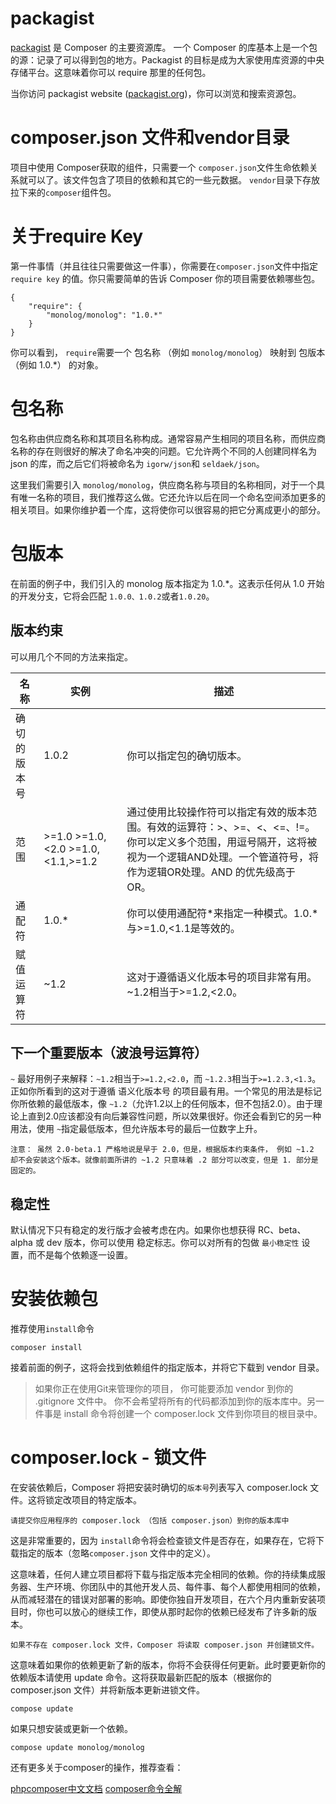 # packagist

[packagist](https://packagist.org/) 是 Composer 的主要资源库。 一个 Composer 的库基本上是一个包的源：记录了可以得到包的地方。Packagist 的目标是成为大家使用库资源的中央存储平台。这意味着你可以 require 那里的任何包。

当你访问 packagist website ([packagist.org](http://packagist.org/))，你可以浏览和搜索资源包。

# composer.json 文件和vendor目录

项目中使用 Composer获取的组件，只需要一个 `composer.json`文件生命依赖关系就可以了。该文件包含了项目的依赖和其它的一些元数据。
`vendor`目录下存放拉下来的`composer`组件包。

# 关于require Key

第一件事情（并且往往只需要做这一件事），你需要在`composer.json`文件中指定 `require key` 的值。你只需要简单的告诉 Composer 你的项目需要依赖哪些包。

```
{
    "require": {
        "monolog/monolog": "1.0.*"
    }
}

```

你可以看到， `require`需要一个 包名称 （例如 `monolog/monolog`） 映射到 包版本 （例如 1.0.*） 的对象。

# 包名称

包名称由供应商名称和其项目名称构成。通常容易产生相同的项目名称，而供应商名称的存在则很好的解决了命名冲突的问题。它允许两个不同的人创建同样名为 json 的库，而之后它们将被命名为 `igorw/json`和 `seldaek/json`。

这里我们需要引入 `monolog/monolog`，供应商名称与项目的名称相同，对于一个具有唯一名称的项目，我们推荐这么做。它还允许以后在同一个命名空间添加更多的相关项目。如果你维护着一个库，这将使你可以很容易的把它分离成更小的部分。

# 包版本

在前面的例子中，我们引入的 monolog 版本指定为 1.0.*。这表示任何从 1.0 开始的开发分支，它将会匹配 `1.0.0、1.0.2`或者`1.0.20`。

## 版本约束

可以用几个不同的方法来指定。

| 名称 | 实例 | 描述 |
| --- | --- | --- |
| 确切的版本号 | 1.0.2 | 你可以指定包的确切版本。 |
| 范围 | >=1.0 >=1.0,<2.0 >=1.0,<1.1,>=1.2 | 通过使用比较操作符可以指定有效的版本范围。有效的运算符：>、>=、<、<=、!=。你可以定义多个范围，用逗号隔开，这将被视为一个逻辑AND处理。一个管道符号，将作为逻辑OR处理。AND 的优先级高于 OR。 |
| 通配符 | 1.0.* | 你可以使用通配符*来指定一种模式。1.0.*与>=1.0,<1.1是等效的。 |
| 赋值运算符 | ~1.2 | 这对于遵循语义化版本号的项目非常有用。~1.2相当于>=1.2,<2.0。 |

## 下一个重要版本（波浪号运算符）

`~` 最好用例子来解释：`~1.2`相当于`>=1.2,<2.0`，而 `~1.2.3`相当于`>=1.2.3,<1.3`。正如你所看到的这对于遵循 语义化版本号 的项目最有用。一个常见的用法是标记你所依赖的最低版本，像 `~1.2`（允许1.2以上的任何版本，但不包括2.0）。由于理论上直到2.0应该都没有向后兼容性问题，所以效果很好。你还会看到它的另一种用法，使用 `~`指定最低版本，但允许版本号的最后一位数字上升。

```
注意： 虽然 2.0-beta.1 严格地说是早于 2.0，但是，根据版本约束条件， 例如 ~1.2 却不会安装这个版本。就像前面所讲的 ~1.2 只意味着 .2 部分可以改变，但是 1. 部分是固定的。

```

## 稳定性

默认情况下只有稳定的发行版才会被考虑在内。如果你也想获得 RC、beta、alpha 或 dev 版本，你可以使用 稳定标志。你可以对所有的包做 `最小稳定性` 设置，而不是每个依赖逐一设置。

# 安装依赖包

推荐使用`install`命令

```
composer install

```

接着前面的例子，这将会找到依赖组件的指定版本，并将它下载到 vendor 目录。

> 如果你正在使用Git来管理你的项目， 你可能要添加 vendor 到你的 .gitignore 文件中。 你不会希望将所有的代码都添加到你的版本库中。另一件事是 install 命令将创建一个 composer.lock 文件到你项目的根目录中。

# composer.lock - 锁文件

在安装依赖后，Composer 将把安装时确切的`版本号`列表写入 composer.lock 文件。这将锁定改项目的特定版本。

```
请提交你应用程序的 composer.lock （包括 composer.json）到你的版本库中

```

这是非常重要的，因为 `install`命令将会检查锁文件是否存在，如果存在，它将下载指定的版本（忽略`composer.json` 文件中的定义）。

这意味着，任何人建立项目都将下载与指定版本完全相同的依赖。你的持续集成服务器、生产环境、你团队中的其他开发人员、每件事、每个人都使用相同的依赖，从而减轻潜在的错误对部署的影响。即使你独自开发项目，在六个月内重新安装项目时，你也可以放心的继续工作，即使从那时起你的依赖已经发布了许多新的版本。

```
如果不存在 composer.lock 文件，Composer 将读取 composer.json 并创建锁文件。

```

这意味着如果你的依赖更新了新的版本，你将不会获得任何更新。此时要更新你的依赖版本请使用 update 命令。这将获取最新匹配的版本（根据你的 composer.json 文件）并将新版本更新进锁文件。

```
compose update

```

如果只想安装或更新一个依赖。

```
compose update monolog/monolog

```

还有更多关于composer的操作，推荐查看：

[phpcomposer中文文档](http://docs.phpcomposer.com/)
[composer命令全解](http://composer.json.jolicode.com/)
